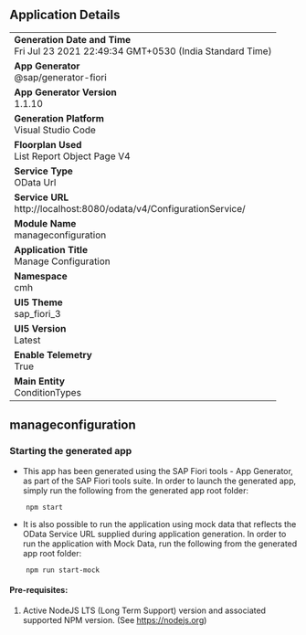 ## Application Details
|               |
| ------------- |
|**Generation Date and Time**<br>Fri Jul 23 2021 22:49:34 GMT+0530 (India Standard Time)|
|**App Generator**<br>@sap/generator-fiori|
|**App Generator Version**<br>1.1.10|
|**Generation Platform**<br>Visual Studio Code|
|**Floorplan Used**<br>List Report Object Page V4|
|**Service Type**<br>OData Url|
|**Service URL**<br>http://localhost:8080/odata/v4/ConfigurationService/
|**Module Name**<br>manageconfiguration|
|**Application Title**<br>Manage Configuration|
|**Namespace**<br>cmh|
|**UI5 Theme**<br>sap_fiori_3|
|**UI5 Version**<br>Latest|
|**Enable Telemetry**<br>True|
|**Main Entity**<br>ConditionTypes|

## manageconfiguration



### Starting the generated app

-   This app has been generated using the SAP Fiori tools - App Generator, as part of the SAP Fiori tools suite.  In order to launch the generated app, simply run the following from the generated app root folder:

```
    npm start
```

- It is also possible to run the application using mock data that reflects the OData Service URL supplied during application generation.  In order to run the application with Mock Data, run the following from the generated app root folder:

```
    npm run start-mock
```
    

#### Pre-requisites:

1. Active NodeJS LTS (Long Term Support) version and associated supported NPM version.  (See https://nodejs.org)


